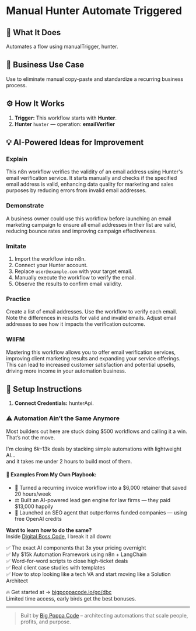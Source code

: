 # Manual Hunter Automate Triggered
  ## 🚀 What It Does
  Automates a flow using manualTrigger, hunter.
  
  ## 💼 Business Use Case
  Use to eliminate manual copy-paste and standardize a recurring business process.
  
  ## ⚙️ How It Works
  1. **Trigger:** This workflow starts with **Hunter**.
  2. **Hunter** `hunter` — operation: **emailVerifier**
  
  ## 💡 AI-Powered Ideas for Improvement
  ### Explain
This n8n workflow verifies the validity of an email address using Hunter's email verification service. It starts manually and checks if the specified email address is valid, enhancing data quality for marketing and sales purposes by reducing errors from invalid email addresses.

### Demonstrate
A business owner could use this workflow before launching an email marketing campaign to ensure all email addresses in their list are valid, reducing bounce rates and improving campaign effectiveness.

### Imitate
1. Import the workflow into n8n.
2. Connect your Hunter account.
3. Replace `user@example.com` with your target email.
4. Manually execute the workflow to verify the email.
5. Observe the results to confirm email validity.

### Practice
Create a list of email addresses. Use the workflow to verify each email. Note the differences in results for valid and invalid emails. Adjust email addresses to see how it impacts the verification outcome.

### WIIFM
Mastering this workflow allows you to offer email verification services, improving client marketing results and expanding your service offerings. This can lead to increased customer satisfaction and potential upsells, driving more income in your automation business.
  
  ## 🔧 Setup Instructions
  1. **Connect Credentials:** hunterApi.
  
### ⚠️ Automation Ain’t the Same Anymore

Most builders out here are stuck doing $500 workflows and calling it a win.  
That’s not the move.  

I'm closing $6k–$13k deals by stacking simple automations with lightweight AI...  
and it takes me under 2 hours to build most of them.

#### 🧠 Examples From My Own Playbook:
- 🔁 Turned a recurring invoice workflow into a $6,000 retainer that saved 20 hours/week  
- ⚖️ Built an AI-powered lead gen engine for law firms — they paid $13,000 happily  
- 🚀 Launched an SEO agent that outperforms funded companies — using free OpenAI credits  

**Want to learn how to do the same?**  
Inside [Digital Boss Code](https://bigpoppacode.io/go/dbc), I break it all down:

✅ The exact AI components that 3x your pricing overnight  
✅ My $15k Automation Framework using n8n + LangChain  
✅ Word-for-word scripts to close high-ticket deals  
✅ Real client case studies with templates  
✅ How to stop looking like a tech VA and start moving like a Solution Architect  

🔥 Get started at → [bigpoppacode.io/go/dbc](https://bigpoppacode.io/go/dbc)  
Limited time access, early birds get the best bonuses.

---
> Built by [Big Poppa Code](https://bigpoppacode.io) – architecting automations that scale people, profits, and purpose.
  